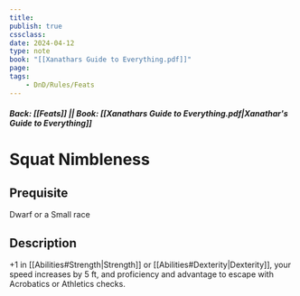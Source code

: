 ```yaml
---
title:
publish: true
cssclass:
date: 2024-04-12
type: note
book: "[[Xanathars Guide to Everything.pdf]]"
page: 
tags:
    - DnD/Rules/Feats
---
```


##### Back: [[Feats]] || Book: [[Xanathars Guide to Everything.pdf|Xanathar's Guide to Everything]]

# Squat Nimbleness


## Prequisite 
Dwarf or a Small race

## Description
+1 in [[Abilities#Strength|Strength]] or [[Abilities#Dexterity|Dexterity]], your speed increases by 5 ft, and proficiency and advantage to escape with Acrobatics or Athletics checks.